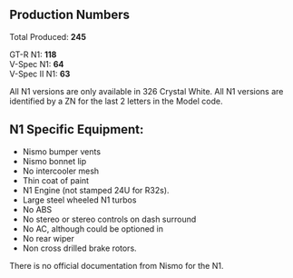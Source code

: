 ## Production Numbers  
Total Produced: __245__  
  
GT-R N1: __118__  
V-Spec N1: __64__  
V-Spec II N1: __63__  
  
All N1 versions are only available in 326 Crystal White. All N1 versions are identified by a ZN for the last 2 letters in the Model code.  
  
## N1 Specific Equipment:  
  
* Nismo bumper vents  
* Nismo bonnet lip  
* No intercooler mesh  
* Thin coat of paint  
* N1 Engine (not stamped 24U for R32s).  
* Large steel wheeled N1 turbos  
* No ABS  
* No stereo or stereo controls on dash surround  
* No AC, although could be optioned in  
* No rear wiper  
* Non cross drilled brake rotors.  
  
There is no official documentation from Nismo for the N1.  
